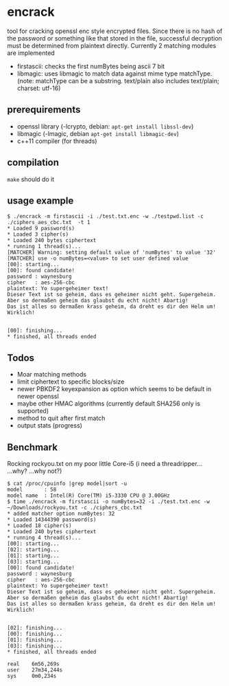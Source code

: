 # encrack
tool for cracking openssl enc style encrypted files. Since there is no hash of the password or something like that stored in the file, successful decryption must be determined from plaintext directly. Currently 2 matching modules are implemented
* firstascii:	checks the first numBytes being ascii 7 bit
* libmagic:		uses libmagic to match data against mime type matchType.
	(note: matchType can be a substring. text/plain also includes text/plain; charset: utf-16)

## prerequirements
* openssl library (-lcrypto, debian: `apt-get install libssl-dev`)
* libmagic (-lmagic, debian `apt-get install libmagic-dev`)
* c++11 compiler (for threads)

## compilation
`make` should do it

## usage example
```
$ ./encrack -m firstascii -i ./test.txt.enc -w ./testpwd.list -c ./ciphers_aes_cbc.txt  -t 1
* Loaded 9 password(s)
* Loaded 3 cipher(s)
* Loaded 240 bytes ciphertext
* running 1 thread(s)...
[MATCHER] Warning: setting default value of 'numBytes' to value '32'
[MATCHER] use -o numBytes=<value> to set user defined value
[00]: starting...
[00]: found candidate!
password : waynesburg
cipher   : aes-256-cbc
plaintext: Yo supergeheimer text!
Dieser Text ist so geheim, dass es geheimer nicht geht. Supergeheim. 
Aber so dermaßen geheim das glaubst du echt nicht! Abartig! 
Das ist alles so dermaßen krass geheim, da dreht es dir den Helm um!
Wirklich!


[00]: finishing...
* finished, all threads ended
```

## Todos
* Moar matching methods
* limit ciphertext to specific blocks/size
* newer PBKDF2 keyexpansion as option which seems to be default in newer openssl
* maybe other HMAC algorithms (currently default SHA256 only is supported)
* method to quit after first match
* output stats (progress)

## Benchmark
Rocking rockyou.txt on my poor little Core-i5 (i need a threadripper... ...why? ...why not?)
```
$ cat /proc/cpuinfo |grep model|sort -u
model		: 58
model name	: Intel(R) Core(TM) i5-3330 CPU @ 3.00GHz
$ time ./encrack -m firstascii -o numBytes=32 -i ./test.txt.enc -w ~/Downloads/rockyou.txt -c ./ciphers_cbc.txt 
* added matcher option numBytes: 32
* Loaded 14344390 password(s)
* Loaded 18 cipher(s)
* Loaded 240 bytes ciphertext
* running 4 thread(s)...
[00]: starting...
[02]: starting...
[01]: starting...
[03]: starting...
[00]: found candidate!
password : waynesburg
cipher   : aes-256-cbc
plaintext: Yo supergeheimer text!
Dieser Text ist so geheim, dass es geheimer nicht geht. Supergeheim. 
Aber so dermaßen geheim das glaubst du echt nicht! Abartig! 
Das ist alles so dermaßen krass geheim, da dreht es dir den Helm um!
Wirklich!


[02]: finishing...
[00]: finishing...
[01]: finishing...
[03]: finishing...
* finished, all threads ended

real	6m56,269s
user	27m34,244s
sys		0m0,234s
```
